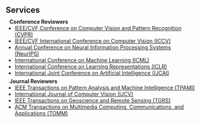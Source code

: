 <div class="justify-text-81" style="display: inline-block; margin-bottom: 20px;">
  <h1 id="invited-talks"></h1>
  <h2 style="margin: 60px 0px 10px;">Services</h2>

  <h4 style="margin: 0 10px 0;">Conference Reviewers</h4>
  <ul style="margin:0 0 5px;">
    <li><a href="http://cvpr2023.thecvf.com/"><autocolor>IEEE/CVF Conference on Computer Vision and Pattern Recognition (CVPR)</autocolor></a></li>
    <li><a href="http://iccv2023.thecvf.com/"><autocolor>IEEE/CVF International Conference on Computer Vision (ICCV) </autocolor></a></li>
    <li><a href="https://neurips.cc/Conferences/2023"><autocolor>Annual Conference on Neural Information Processing Systems (NeurIPS)</autocolor></a></li>
    <li><a href="https://icml.cc/Conferences/2024"><autocolor>International Conference on Machine Learning (ICML)</autocolor></a></li>
    <li><a href="https://iclr.cc/Conferences/2023"><autocolor>International Conference on Learning Representations (ICLR)</autocolor></a></li>
    <li><a href="https://ijcai.org/"><autocolor>International Joint Conference on Artificial Intelligence (IJCAI)</autocolor></a></li>
</ul>

  <h4 style="margin: 0 10px 0;">Journal Reviewers</h4>
  <ul style="margin:0 0 20px;">
    <li><a href="https://www.computer.org/csdl/journal/tp"><autocolor>IEEE Transactions on Pattern Analysis and Machine Intelligence (TPAMI)</autocolor></a></li>
    <li><a href="https://www.springer.com/journal/11263"><autocolor>International Journal of Computer Vision (IJCV)</autocolor></a></li>
    <li><a href="https://ieeexplore.ieee.org/xpl/RecentIssue.jsp?punumber=36"><autocolor>IEEE Transactions on Geoscience and Remote Sensing (TGRS)</autocolor></a></li>
    <li><a href="https://dl.acm.org/journal/tomm"><autocolor>ACM Transactions on Multimedia Computing, Communications, and Applications (TOMM)</autocolor></a></li>
  </ul>
</div>
